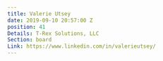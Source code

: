 ```yaml
---
title: Valerie Utsey
date: 2019-09-10 20:57:00 Z
position: 41
Details: T-Rex Solutions, LLC
Section: board
Link: https://www.linkedin.com/in/valerieutsey/
---
```


